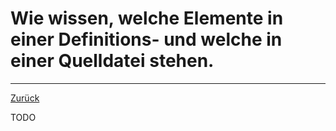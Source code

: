 # Wie wissen, welche Elemente in einer Definitions- und welche in einer Quelldatei stehen.
---
[Zurück](header.md)

TODO
